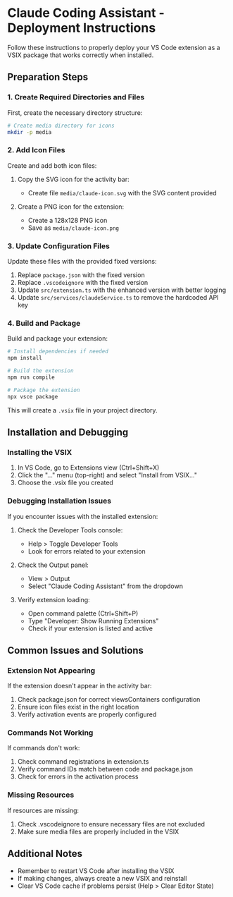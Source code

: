 # Claude Coding Assistant - Deployment Instructions

Follow these instructions to properly deploy your VS Code extension as a VSIX package that works correctly when installed.

## Preparation Steps

### 1. Create Required Directories and Files

First, create the necessary directory structure:

```bash
# Create media directory for icons
mkdir -p media
```

### 2. Add Icon Files

Create and add both icon files:

1. Copy the SVG icon for the activity bar:
   - Create file `media/claude-icon.svg` with the SVG content provided

2. Create a PNG icon for the extension:
   - Create a 128x128 PNG icon
   - Save as `media/claude-icon.png`

### 3. Update Configuration Files

Update these files with the provided fixed versions:

1. Replace `package.json` with the fixed version
2. Replace `.vscodeignore` with the fixed version
3. Update `src/extension.ts` with the enhanced version with better logging
4. Update `src/services/claudeService.ts` to remove the hardcoded API key

### 4. Build and Package

Build and package your extension:

```bash
# Install dependencies if needed
npm install

# Build the extension
npm run compile

# Package the extension
npx vsce package
```

This will create a `.vsix` file in your project directory.

## Installation and Debugging

### Installing the VSIX

1. In VS Code, go to Extensions view (Ctrl+Shift+X)
2. Click the "..." menu (top-right) and select "Install from VSIX..."
3. Choose the .vsix file you created

### Debugging Installation Issues

If you encounter issues with the installed extension:

1. Check the Developer Tools console:
   - Help > Toggle Developer Tools
   - Look for errors related to your extension

2. Check the Output panel:
   - View > Output
   - Select "Claude Coding Assistant" from the dropdown

3. Verify extension loading:
   - Open command palette (Ctrl+Shift+P)
   - Type "Developer: Show Running Extensions"
   - Check if your extension is listed and active

## Common Issues and Solutions

### Extension Not Appearing

If the extension doesn't appear in the activity bar:

1. Check package.json for correct viewsContainers configuration
2. Ensure icon files exist in the right location
3. Verify activation events are properly configured

### Commands Not Working

If commands don't work:

1. Check command registrations in extension.ts
2. Verify command IDs match between code and package.json
3. Check for errors in the activation process

### Missing Resources

If resources are missing:

1. Check .vscodeignore to ensure necessary files are not excluded
2. Make sure media files are properly included in the VSIX

## Additional Notes

- Remember to restart VS Code after installing the VSIX
- If making changes, always create a new VSIX and reinstall
- Clear VS Code cache if problems persist (Help > Clear Editor State)
